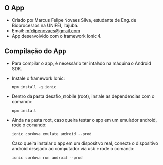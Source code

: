 ## O App

- Criado por Marcus Felipe Novaes Silva, estudante de Eng. de Bioprocessos na UNIFEI, Itajubá.
- Email: mfelipenovaes@gmail.com
- App desenvolvido com o framework Ionic 4.


## Compilação do App

- Para compilar o app, é necessário ter intalado na máquina o Android SDK.

- Instale o framework Ionic: 
   ```
   npm install -g ionic
   ```
- Dentro da pasta desafio_mobile (root), instale as dependencias com o comando:
   ```
   npm install
   ```
- Ainda na pasta root, caso queira testar o app em um emulador android, rode o comando: 
   ```
   ionic cordova emulate android --prod
   ```
   Caso queira instalar o app em um dispositivo real, conecte o dispositivo android desejado ao computador via usb e rode o comando: 
   ```
   ionic cordova run android --prod
   ```  
